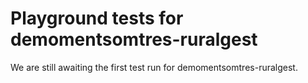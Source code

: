 # Playground tests for demomentsomtres-ruralgest
We are still awaiting the first test run for demomentsomtres-ruralgest.
